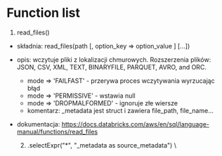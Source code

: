 # Function list

1. read_files()

* składnia: read_files(path [, option_key => option_value ] [...])
* opis: wczytuje pliki z lokalizacji chmurowych. Rozszerzenia plików:
JSON, CSV, XML, TEXT, BINARYFILE, PARQUET, AVRO, and ORC. 
  * mode => 'FAILFAST' - przerywa proces wczytywania wyrzucając błąd
  * mode => 'PERMISSIVE' - wstawia null
  * mode => 'DROPMALFORMED' - ignoruje złe wiersze
  * komentarz: _metadata jest struct i zawiera file_path, file_name...
* dokumentacja: https://docs.databricks.com/aws/en/sql/language-manual/functions/read_files

  2.  .selectExpr("*", "_metadata as source_metadata") \